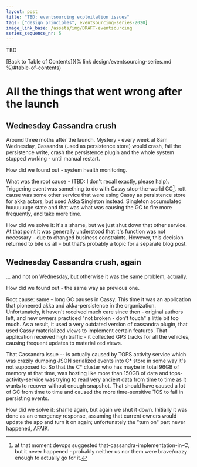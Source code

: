 ```yaml
---
layout: post
title: "TBD: eventsourcing exploitation issues"
tags: ["design principles", eventsourcing-series-2020]
image_link_base: /assets/img/DRAFT-eventsourcing
series_sequence_nr: 5
---
```


TBD

[Back to Table of Contents]({% link design/eventsourcing-series.md %}#table-of-contents)

# All the things that went wrong after the launch
 
## Wednesday Cassandra crush

Around three moths after the launch. Mystery - every week at 8am Wednesday, Cassandra (used as persistence store) would
crash, fail the persistence write, crash the persistence plugin and the whole system stopped working - until manual
restart.

How did we found out - system health monitoring.

What was the root cause - (TBD: I don't recall exactly, please halp). Triggering event was something to do with Cassy 
stop-the-world GC[^2]. rott cause was some other service that were using Cassy as persistence store for akka actors,
but used Akka Singleton instead. Singleton accumulated huuuuuuge state and that was what was causing the GC to fire
more frequently, and take more time.

[^2]: at that moment devops suggested that-cassandra-implementation-in-C, but it never happened - probably neither us 
nor them were brave/crazy enough to actually go for it.

How did we solve it: it's a shame, but we just shut down that other service. At that point it was generally understood
that it's function was not necessary - due to changed business constraints. However, this decision returned to bite us
all - but that's probably a topic for a separate blog post.

## Wednesday Cassandra crush, again

... and not on Wednesday, but otherwise it was the same problem, actually.

How did we found out - the same way as previous one. 

Root cause: same - long GC pauses in Cassy. This time it was an application that pioneered akka and akka-persistence 
in the organization. Unfortunately, it haven't received much care since then - original authors left, and new owners
practiced "not broken - don't touch" a little bit too much. As a result, it used a very outdated version of cassandra
plugin, that used Cassy materialized views to implement certain features. That application received high traffic - it 
collected GPS tracks for all the vehicles, causing frequent updates to materialized views.

That Cassandra issue -- is actually caused by TOPS activity service which was crazily dumping JSON serialized events 
into C* store in some way it's not supposed to. So that the C* cluster who has maybe in total 96GB of memory at that 
time, was hosting like more than 150GB of data and tops-activity-service was trying to read very ancient data from 
time to time as it wants to recover without enough snapshot. That should have caused a lot of GC from time to time 
and caused the more time-sensitive TCS to fail in persisting events.

How did we solve it: shame again, but again we shut it down. Initially it was done as an emergency response, assuming
that current owners would update the app and turn it on again; unfortunately the "turn on" part never happened, AFAIK.